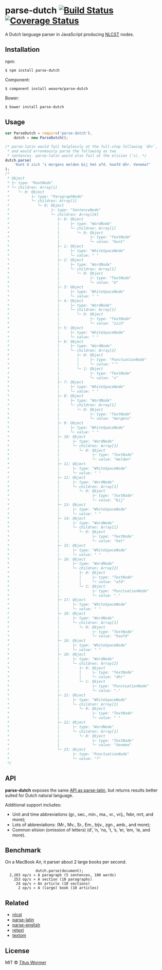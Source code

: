 # parse-dutch [![Build Status](https://img.shields.io/travis/wooorm/parse-dutch.svg?style=flat)](https://travis-ci.org/wooorm/parse-dutch) [![Coverage Status](https://img.shields.io/coveralls/wooorm/parse-dutch.svg?style=flat)](https://coveralls.io/r/wooorm/parse-dutch?branch=master)

A Dutch language parser in JavaScript producing [NLCST](https://github.com/wooorm/nlcst) nodes.

## Installation

npm:
```sh
$ npm install parse-dutch
```

Component:
```sh
$ component install wooorm/parse-dutch
```

Bower:
```sh
$ bower install parse-dutch
```

## Usage

````js
var ParseDutch = require('parse-dutch'),
    dutch = new ParseDutch();

/* parse-latin would fail helplessly at the full-stop following `dhr`,
 * and would erroneously parse the following as two
 * sentences. parse-latin would also fail at the elision (’s). */
dutch.parse(
    'Kunt U zich ’s morgens melden bij het afd. hoofd dhr. Venema?'
);
/*
 * Object
 * ├─ type: "RootNode"
 * └─ children: Array[1]
 *    └─ 0: Object
 *          ├─ type: "ParagraphNode"
 *          └─ children: Array[1]
 *             └─ 0: Object
 *                   ├─ type: "SentenceNode"
 *                   └─ children: Array[24]
 *                      ├─ 0: Object
 *                      |     ├─ type: "WordNode"
 *                      |     └─ children: Array[1]
 *                      |        └─ 0: Object
 *                      |              ├─ type: "TextNode"
 *                      |              └─ value: "Kunt"
 *                      ├─ 1: Object
 *                      |     ├─ type: "WhiteSpaceNode"
 *                      |     └─ value: " "
 *                      ├─ 2: Object
 *                      |     ├─ type: "WordNode"
 *                      |     └─ children: Array[1]
 *                      |        └─ 0: Object
 *                      |              ├─ type: "TextNode"
 *                      |              └─ value: "U"
 *                      ├─ 3: Object
 *                      |     ├─ type: "WhiteSpaceNode"
 *                      |     └─ value: " "
 *                      ├─ 4: Object
 *                      |     ├─ type: "WordNode"
 *                      |     └─ children: Array[1]
 *                      |        └─ 0: Object
 *                      |              ├─ type: "TextNode"
 *                      |              └─ value: "zich"
 *                      ├─ 5: Object
 *                      |     ├─ type: "WhiteSpaceNode"
 *                      |     └─ value: " "
 *                      ├─ 6: Object
 *                      |     ├─ type: "WordNode"
 *                      |     └─ children: Array[2]
 *                      |        ├─ 0: Object
 *                      |        |     ├─ type: "PunctuationNode"
 *                      |        |     └─ value: "’"
 *                      |        └─ 1: Object
 *                      |              ├─ type: "TextNode"
 *                      |              └─ value: "s"
 *                      ├─ 7: Object
 *                      |     ├─ type: "WhiteSpaceNode"
 *                      |     └─ value: " "
 *                      ├─ 8: Object
 *                      |     ├─ type: "WordNode"
 *                      |     └─ children: Array[1]
 *                      |        └─ 0: Object
 *                      |              ├─ type: "TextNode"
 *                      |              └─ value: "morgens"
 *                      ├─ 9: Object
 *                      |     ├─ type: "WhiteSpaceNode"
 *                      |     └─ value: " "
 *                      ├─ 10: Object
 *                      |      ├─ type: "WordNode"
 *                      |      └─ children: Array[1]
 *                      |         └─ 0: Object
 *                      |               ├─ type: "TextNode"
 *                      |               └─ value: "melden"
 *                      ├─ 11: Object
 *                      |      ├─ type: "WhiteSpaceNode"
 *                      |      └─ value: " "
 *                      ├─ 12: Object
 *                      |      ├─ type: "WordNode"
 *                      |      └─ children: Array[1]
 *                      |         └─ 0: Object
 *                      |               ├─ type: "TextNode"
 *                      |               └─ value: "bij"
 *                      ├─ 13: Object
 *                      |      ├─ type: "WhiteSpaceNode"
 *                      |      └─ value: " "
 *                      ├─ 14: Object
 *                      |      ├─ type: "WordNode"
 *                      |      └─ children: Array[1]
 *                      |         └─ 0: Object
 *                      |               ├─ type: "TextNode"
 *                      |               └─ value: "het"
 *                      ├─ 15: Object
 *                      |      ├─ type: "WhiteSpaceNode"
 *                      |      └─ value: " "
 *                      ├─ 16: Object
 *                      |      ├─ type: "WordNode"
 *                      |      └─ children: Array[2]
 *                      |         ├─ 0: Object
 *                      |         |     ├─ type: "TextNode"
 *                      |         |     └─ value: "afd"
 *                      |         └─ 1: Object
 *                      |               ├─ type: "PunctuationNode"
 *                      |               └─ value: "."
 *                      ├─ 17: Object
 *                      |      ├─ type: "WhiteSpaceNode"
 *                      |      └─ value: " "
 *                      ├─ 18: Object
 *                      |      ├─ type: "WordNode"
 *                      |      └─ children: Array[1]
 *                      |         └─ 0: Object
 *                      |               ├─ type: "TextNode"
 *                      |               └─ value: "hoofd"
 *                      ├─ 19: Object
 *                      |      ├─ type: "WhiteSpaceNode"
 *                      |      └─ value: " "
 *                      ├─ 20: Object
 *                      |      ├─ type: "WordNode"
 *                      |      └─ children: Array[2]
 *                      |         ├─ 0: Object
 *                      |         |     ├─ type: "TextNode"
 *                      |         |     └─ value: "dhr"
 *                      |         └─ 1: Object
 *                      |               ├─ type: "PunctuationNode"
 *                      |               └─ value: "."
 *                      ├─ 21: Object
 *                      |      ├─ type: "WhiteSpaceNode"
 *                      |      └─ children: Array[1]
 *                      |         └─ 0: Object
 *                      |               ├─ type: "TextNode"
 *                      |               └─ value: " "
 *                      ├─ 22: Object
 *                      |      ├─ type: "WordNode"
 *                      |      └─ children: Array[1]
 *                      |         └─ 0: Object
 *                      |               ├─ type: "TextNode"
 *                      |               └─ value: "Venema"
 *                      └─ 23: Object
 *                             ├─ type: "PunctuationNode"
 *                             └─ value: "?"
 */
````

## API

**parse-dutch** exposes the same [API as parse-latin](https://github.com/wooorm/parse-latin#api), but returns results better suited for Dutch natural language.

Additional support includes:

* Unit and time abbreviations (gr., sec., min., ma., vr., vrij., febr, mrt, and more);
* Lots of abbreviations: (Mr., Mv., Sr., Em., bijv., zgn., amb., and more);
* Common elision (omission of letters) (d’, ’n, ’ns, ’t, ’s, ’er, ’em, ’ie, and more).

## Benchmark

On a MacBook Air, it parser about 2 large books per second.

```
              dutch.parse(document);
  2,103 op/s » A paragraph (5 sentences, 100 words)
    253 op/s » A section (10 paragraphs)
     24 op/s » An article (10 sections)
      2 op/s » A (large) book (10 articles)
```

## Related

- [nlcst](https://github.com/wooorm/nlcst)
- [parse-latin](https://github.com/wooorm/parse-latin)
- [parse-english](https://github.com/wooorm/parse-latin)
- [retext](https://github.com/wooorm/retext)
- [textom](https://github.com/wooorm/textom)

## License

MIT © [Titus Wormer](http://wooorm.com)
